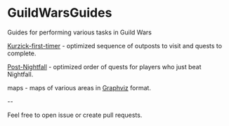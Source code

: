 # GuildWarsGuides
Guides for performing various tasks in Guild Wars

[Kurzick-first-timer](Kurzick-first-timer.md) - optimized sequence of outposts to visit
and quests to complete.

[Post-Nightfall](Post-Nightfall.md) - optimized order of quests for players who just beat Nightfall.

maps - maps of various areas in [Graphviz](https://graphviz.org/) format.

--

Feel free to open issue or create pull requests.
